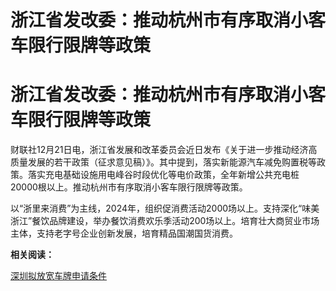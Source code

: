 # 浙江省发改委：推动杭州市有序取消小客车限行限牌等政策

# 浙江省发改委：推动杭州市有序取消小客车限行限牌等政策

财联社12月21日电，浙江省发展和改革委员会近日发布《关于进一步推动经济高质量发展的若干政策（征求意见稿）》。其中提到，落实新能源汽车减免购置税等政策。落实充电基础设施用电峰谷时段优化等电价政策，全年新增公共充电桩20000根以上。推动杭州市有序取消小客车限行限牌等政策。

以“浙里来消费”为主线，2024年，组织促消费活动2000场以上。支持深化“味美浙江”餐饮品牌建设，举办餐饮消费欢乐季活动200场以上。培育壮大商贸业市场主体，支持老字号企业创新发展，培育精品国潮国货消费。

**相关阅读：**

[深圳拟放宽车牌申请条件](https://news.qq.com/rain/a/20231218A0458F00)

